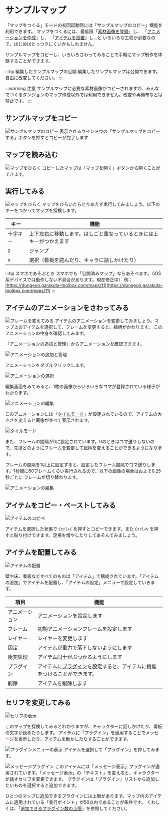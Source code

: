 # サンプルマップ

「マップをつくる」モードの初回起動時には「サンプルマップのコピー」機能を利用できます。
マップをつくるには、最低限「[素材画像を登録](/guide/texture/#登録方法)」し、
「[アニメーションを作成](/guide/animation/#アニメーションの新規作成)」し、
「[アイテムを設置](/guide/item/#アイテムの配置)」し...と
いろいろな工程が必要なので、はじめはとっつきにくいかもしれません。

サンプルマップをコピーし、いろいろさわってみることで手軽にマップ制作を体験することができます。

:::tip 編集したサンプルマップの公開
編集したサンプルマップは公開できます。自由に改変してください。
:::

:::warning 注意
サンプルマップに必要な素材画像がコピーされますが、みんなでつくるダンジョンのマップ作成以外では利用できません。改変や再頒布などは禁止です。
:::

## サンプルマップをコピー
![サンプルマップのコピー](./images/splash-screen.png)
表示されるウインドウの「サンプルマップをコピーする」ボタンを押すとコピーが完了します

## マップを読み込む
![マップをひらく](./images/open-map.png)
コピーしたマップは「マップを開く」ボタンから開くことができます。

## 実行してみる
![マップをひらく](./images/play-map.png)
マップをひらいたらとりあえず実行してみましょう。以下のキーをつかってマップを探検します。

| キー | 機能 |
| --- | --- |
| 十字キー | 上下左右に移動します。はしごと重なっているときには上キーがつかえます |
| z | ジャンプ |
| x | 選択（看板を読んだり、キャラに話しかけたり） |

:::tip スマホであそぶとき
スマホでも「公開済みマップ」ならあそべます。（iOS系デバイスでは動作しない不具合があります。現在修正中）
例： [https://dungeon.garakuta-toolbox.com/maps/11](https://dungeon.garakuta-toolbox.com/maps/11)
:::

## アイテムのアニメーションをさわってみる
![フレームを変えてみる](./images/change-frame.png)
アイテムのアニメーションを変更してみましょう。マップ上のアイテムを選択して、フレームを変更すると、絵柄がかわります。
このアニメーションの中身を確認してみます。

「アニメーションの追加と管理」からアニメーションを確認できます。

![アニメーションの追加と管理](./images/animation-list-button.png)

アニメーションをダブルクリックします。

![アニメーションの選択](./images/select-animation.png)

編集画面をみてみると、1枚の画像からいろいろなコマが登録されている様子がわかります。

![アニメーションの編集](./images/edit-animation.png)

このアニメーションには「[タイルモード](/guide/animation/#タイルモード)」が設定されているので、アイテムの大きさを変えると画像が並べて表示されます。

![タイルモード](./images/tiling.png)

また、フレームの間隔が0に設定されています。0のときはコマ送りしないので、先ほどのようにフレームを変更して絵柄を変えることができるようになります。

フレームの間隔を1以上に設定すると、設定したフレーム間隔でコマ送りします。1秒間に60フレームくらい実行されるので、以下の画像の場合はおよそ0.25秒ごとに
フレームが切り替わります。

![アニメーションの編集](./images/edit-animation-2.png)

## アイテムをコピー・ペーストしてみる
![アイテムのコピペ](./images/paste.png)

アイテムを選択した状態で `Ctrl+C` を押すとコピーできます。また `Ctrl+V` を押すと貼り付けできます。足場を増やしたりしてあそんでみましょう。

## アイテムを配置してみる
![アイテムの配置](./images/edit-item.png)

壁や床、看板などすべてのものは「アイテム」で構成されています。「アイテムの追加」でアイテムを配置し、「アイテムの設定」メニューで設定していきます。

| 項目 | 機能 |
| --- | --- |
| アニメーション | アニメーションを設定します |
| フレーム | 初期アニメーションフレームを設定します |
| レイヤー | レイヤーを変更します |
| 固定 | アイテムが重力で落下しないようにします |
| 衝突処理 | アイテム同士がぶつかるようにします |
| プラグイン | アイテムに[プラグイン](/guide/plugin/)を設定すると、アイテムに機能をつけることができます。 |
| 削除 | アイテムを削除します |

## セリフを変更してみる
![セリフの表示](./images/message.png)

このマップを探検してみるとわかりますが、キャラクターに話しかけたり、看板の文字が読めたりします。
アイテムに「プラグイン」を適用することでメッセージを表示したり、アイテムを動かしたりすることができます。

![プラグインメニューの表示](./images/plugin-menu.png)
アイテムを選択して「プラグイン」を押してみます。

![メッセージプラグイン](./images/message-plugin.png)
このアイテムには「メッセージ表示」プラグインが適用されています。「メッセージ表示」の「テキスト」を変えると、キャラクターが話すセリフを変更できます。
プラグインは「プラグイン」リストから追加したいものを選択すると追加できます。

ひとつのマップに追加できるプラグインには上限があります。マップ内のアイテムに適用されている「実行ポイント」が50以内であることが条件です。
くわしくは、「[追加できるプラグイン数の上限](/guide/plugin/#追加できるプラグイン数の上限)」を参照してください。
